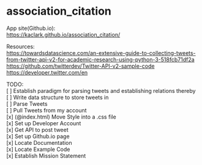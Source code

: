 # association_citation
App site(Github.io): <br> 
https://kaclark.github.io/association_citation/

Resources: <br>
https://towardsdatascience.com/an-extensive-guide-to-collecting-tweets-from-twitter-api-v2-for-academic-research-using-python-3-518fcb71df2a <br>
https://github.com/twitterdev/Twitter-API-v2-sample-code <br>
https://developer.twitter.com/en <br>

TODO: <br>
[ ] Establish paradigm for parsing tweets and establishing relations thereby <br>
[ ] Write data structure to store tweets in <br> 
[ ] Parse Tweets <br>
[ ] Pull Tweets from my account <br>
[x] (@index.html) Move Style into a .css file <br> 
[x] Set up Developer Account <br>
[x] Get API to post tweet <br>
[x] Set up Github.io page <br> 
[x] Locate Documentation <br>
[x] Locate Example Code <br>
[x] Establish Mission Statement <br>



